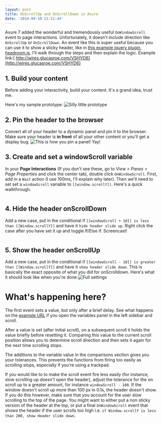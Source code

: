 ```yaml
---
layout: post
title: OnScrollUp and OnScrollDown in Axure
date: '2014-09-10 21:12:44'
---
```


Axure 7 added the wonderful and tremendously useful `OnWindowScroll` event to page interactions. Unfortunately, it doesn't include direction like `OnScrollUp` or `OnScrollDown`. An event like this is super useful because you can use it to show a sticky header, like in [this example jquery plugin, headroom.js](http://wicky.nillia.ms/headroom.js/). I'll walk through the steps and then explain the logic. Example link:[ http://wires.glucasroe.com/VSHYD6](http://wires.glucasroe.com/VSHYD6)

## 1. Build your content
Before adding your interactivity, build your content. It's a grand idea, trust me.

Here's my sample prototype:
![Silly little prototype](/content/images/2014/Sep/Screen-Shot-2014-09-10-at-5-05-03-PM.png)

## 2. Pin the header to the browser
Convert all of your header to a dynamic panel and pin it to the browser. Make sure your header is **in front** of all your other content or you'll get a display bug.
![This is how you pin a panel! Yay!](/content/images/2014/Sep/Pinthepanel.jpg)


## 3. Create and set a windowScroll variable
In your **Page Interactions** (If you don't see these, go to *View > Panes > Page Properties* and click the center tab), double click `OnWindowScroll`. First, add in a `Wait` action (I use 100ms, I'll explain why later). Then we'll need to set set a `windowScroll` variable to `[[window.scrollY]]`. Here's a quick walkthrough.

<style type="text/css">.gfyitem>div{max-height:700px}</style>
<img class="gfyitem" data-id="WildLikableKingsnake" />

## 4. Hide the header onScrollDown
Add a new case, put in the conditional if `[[windowScroll + 10]] is less than [[Window.scrollY]]` and have it `hide header slide up`. Right click the case after you have set it up and toggle If/Else if. Screencast!

<img class="gfyitem" data-id="UntimelyFreeGnatcatcher" />

## 5. Show the header onScrollUp
Add a new case, put in the conditional if `[[windowScroll - 10]] is greater than [[Window.scrollY]]` and have it `show header slide down`. This is basically the exact opposite of what you did for onScrolldown. Here's what it should look like when you're done
![Full settings](/content/images/2014/Sep/Screen-Shot-2014-09-11-at-5-59-29-PM.png")

# What's happening here?
The first event sets a value, but only after a brief delay. See what happens on the [example URL](http://wires.glucasroe.com/VSHYD6) if you open the variables panel in the left sidebar and scroll.

After a value is set (after initial scroll), on a subsequent scroll it holds the value briefly before resetting it. Comparing this value to the current scroll position allows you to determine scroll direction and then sets it again for the next time scrolling stops.

The additions to the variable value in the comparisons section gives you your tolerances. This prevents the functions from firing too easily as scrolling stops, especially if you're using a trackpad.

If you would like to to make the scroll event fire less easily (for instance, slow scrolling up doesn't open the header), adjust the tolerance for the on scroll up to a greater amount, for instance `windowScroll - 100`. If the window doesn't scroll up more than 100 px in 0.1s, the header doesn't show. If you do this however, make sure that you account for the user slow scrolling to the top of the page. You might want to either put a non sticky version of the header at the top, or put a final `OnWindowScroll` event that shows the header if the user scrolls too high i.e. `if Window.scrollY is less than 200, show Header slide down`.